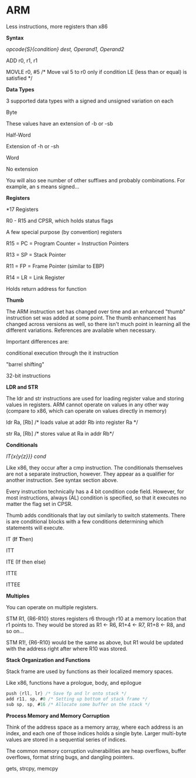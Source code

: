 # ARM

Less instructions, more registers than x86

**Syntax**

*opcode{S}{condition} dest, Operand1, Operand2*

ADD r0, r1, r1

MOVLE r0, #5 /* Move val 5 to r0 only if condition LE (less than or equal) is satisfied */

**Data Types**

3 supported data types with a signed and unsigned variation on each

Byte

These values have an extension of -b or -sb

Half-Word

Extension of -h or -sh

Word

No extension

You will also see number of other suffixes and probably combinations. For example, an s means signed...

**Registers**

*17 Registers

R0 - R15 and CPSR, which holds status flags

A few special purpose (by convention) registers

R15 = PC = Program Counter = Instruction Pointers

R13 = SP = Stack Pointer

R11 = FP = Frame Pointer (similar to EBP)

R14 = LR = Link Register

Holds return address for function

**Thumb**

The ARM instruction set has changed over time and an enhanced "thumb" instruction set was added at some point. The thumb enhancement has changed across versions as well, so there isn't much point in learning all the different variations. References are available when necessary.

Important differences are:

conditional execution through the it instruction

"barrel shifting"

32-bit instructions

**LDR and STR**

The ldr and str instructions are used for loading register value and storing values in registers. ARM cannot operate on values in any other way (compare to x86, which can operate on values directly in memory)

ldr Ra, [Rb] /* loads value at addr Rb into register Ra */

str Ra, [Rb] /* stores value at Ra in addr Rb*/

**Conditionals**

*IT{x{y{z}}} cond*

Like x86, they occur after a cmp instruction. The conditionals themselves are not a separate instruction, however. They appear as a qualifier for another instruction. See syntax section above.

Every instruction technically has a 4 bit condition code field. However, for most instructions, always (AL) condition is specified, so that it executes no matter the flag set in CPSR.

Thumb adds conditionals that lay out similarly to switch statements. There is are conditional blocks with a few conditions determining which statements will execute.

IT (**I**f **T**hen)

ITT

ITE (If then else)

ITTE

ITTEE

**Multiples**

You can operate on multiple registers.

STM R1, {R6-R10} stores registers r6 through r10 at a memory location that r1 points to. They would be stored as R1 ← R6, R1+4 ← R7, R1+8 ← R8, and so on...

STM R1!, {R6-R10} would be the same as above, but R1 would be updated with the address right after where R10 was stored. 

**Stack Organization and Functions**

Stack frame are used by functions as their localized memory spaces. 

Like x86, functions have a prologue, body, and epilogue

```c
push {rll, lr} /* Save fp and lr onto stack */
add r11, sp, #0 /* Setting up bottom of stack frame */
sub sp, sp, #16 /* Allocate some buffer on the stack */
```

**Process Memory and Memory Corruption**

Think of the address space as a memory array, where each address is an index, and each one of those indices holds a single byte. Larger multi-byte values are stored in a sequential series of indices.

The common memory corruption vulnerabilities are heap overflows, buffer overflows, format string bugs, and dangling pointers.

gets, strcpy, memcpy
